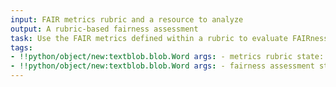 ```yaml
---
input: FAIR metrics rubric and a resource to analyze
output: A rubric-based fairness assessment
task: Use the FAIR metrics defined within a rubric to evaluate FAIRness and complete an assessment.
tags:
- !!python/object/new:textblob.blob.Word args: - metrics rubric state:   string: metrics rubric   pos_tag: null
- !!python/object/new:textblob.blob.Word args: - fairness assessment state:   string: fairness assessment   pos_tag: null
---
```

